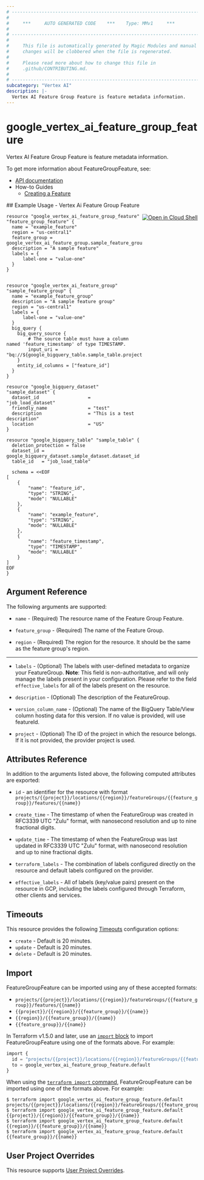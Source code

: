 ```yaml
---
# ----------------------------------------------------------------------------
#
#     ***     AUTO GENERATED CODE    ***    Type: MMv1     ***
#
# ----------------------------------------------------------------------------
#
#     This file is automatically generated by Magic Modules and manual
#     changes will be clobbered when the file is regenerated.
#
#     Please read more about how to change this file in
#     .github/CONTRIBUTING.md.
#
# ----------------------------------------------------------------------------
subcategory: "Vertex AI"
description: |-
  Vertex AI Feature Group Feature is feature metadata information.
---
```


# google_vertex_ai_feature_group_feature

Vertex AI Feature Group Feature is feature metadata information.


To get more information about FeatureGroupFeature, see:

* [API documentation](https://cloud.google.com/vertex-ai/docs/reference/rest/v1beta1/projects.locations.featureGroups.features)
* How-to Guides
    * [Creating a Feature](https://cloud.google.com/vertex-ai/docs/featurestore/latest/create-feature)

<div class = "oics-button" style="float: right; margin: 0 0 -15px">
  <a href="https://console.cloud.google.com/cloudshell/open?cloudshell_git_repo=https%3A%2F%2Fgithub.com%2Fterraform-google-modules%2Fdocs-examples.git&cloudshell_image=gcr.io%2Fcloudshell-images%2Fcloudshell%3Alatest&cloudshell_print=.%2Fmotd&cloudshell_tutorial=.%2Ftutorial.md&cloudshell_working_dir=vertex_ai_feature_group_feature&open_in_editor=main.tf" target="_blank">
    <img alt="Open in Cloud Shell" src="//gstatic.com/cloudssh/images/open-btn.svg" style="max-height: 44px; margin: 32px auto; max-width: 100%;">
  </a>
</div>
## Example Usage - Vertex Ai Feature Group Feature


```hcl
resource "google_vertex_ai_feature_group_feature" "feature_group_feature" {
  name = "example_feature"
  region = "us-central1"
  feature_group = google_vertex_ai_feature_group.sample_feature_group.name
  description = "A sample feature"
  labels = {
      label-one = "value-one"
  }
}


resource "google_vertex_ai_feature_group" "sample_feature_group" {
  name = "example_feature_group"
  description = "A sample feature group"
  region = "us-central1"
  labels = {
      label-one = "value-one"
  }
  big_query {
    big_query_source {
        # The source table must have a column named 'feature_timestamp' of type TIMESTAMP.
        input_uri = "bq://${google_bigquery_table.sample_table.project}.${google_bigquery_table.sample_table.dataset_id}.${google_bigquery_table.sample_table.table_id}"
    }
    entity_id_columns = ["feature_id"]
  }
}

resource "google_bigquery_dataset" "sample_dataset" {
  dataset_id                  = "job_load_dataset"
  friendly_name               = "test"
  description                 = "This is a test description"
  location                    = "US"
}

resource "google_bigquery_table" "sample_table" {
  deletion_protection = false
  dataset_id = google_bigquery_dataset.sample_dataset.dataset_id
  table_id   = "job_load_table"

  schema = <<EOF
[
    {
        "name": "feature_id",
        "type": "STRING",
        "mode": "NULLABLE"
    },
    {
        "name": "example_feature",
        "type": "STRING",
        "mode": "NULLABLE"
    },
    {
        "name": "feature_timestamp",
        "type": "TIMESTAMP",
        "mode": "NULLABLE"
    }
]
EOF
}
```

## Argument Reference

The following arguments are supported:


* `name` -
  (Required)
  The resource name of the Feature Group Feature.

* `feature_group` -
  (Required)
  The name of the Feature Group.

* `region` -
  (Required)
  The region for the resource. It should be the same as the feature group's region.


- - -


* `labels` -
  (Optional)
  The labels with user-defined metadata to organize your FeatureGroup.
  **Note**: This field is non-authoritative, and will only manage the labels present in your configuration.
  Please refer to the field `effective_labels` for all of the labels present on the resource.

* `description` -
  (Optional)
  The description of the FeatureGroup.

* `version_column_name` -
  (Optional)
  The name of the BigQuery Table/View column hosting data for this version. If no value is provided, will use featureId.

* `project` - (Optional) The ID of the project in which the resource belongs.
    If it is not provided, the provider project is used.


## Attributes Reference

In addition to the arguments listed above, the following computed attributes are exported:

* `id` - an identifier for the resource with format `projects/{{project}}/locations/{{region}}/featureGroups/{{feature_group}}/features/{{name}}`

* `create_time` -
  The timestamp of when the FeatureGroup was created in RFC3339 UTC "Zulu" format, with nanosecond resolution and up to nine fractional digits.

* `update_time` -
  The timestamp of when the FeatureGroup was last updated in RFC3339 UTC "Zulu" format, with nanosecond resolution and up to nine fractional digits.

* `terraform_labels` -
  The combination of labels configured directly on the resource
   and default labels configured on the provider.

* `effective_labels` -
  All of labels (key/value pairs) present on the resource in GCP, including the labels configured through Terraform, other clients and services.


## Timeouts

This resource provides the following
[Timeouts](https://developer.hashicorp.com/terraform/plugin/sdkv2/resources/retries-and-customizable-timeouts) configuration options:

- `create` - Default is 20 minutes.
- `update` - Default is 20 minutes.
- `delete` - Default is 20 minutes.

## Import


FeatureGroupFeature can be imported using any of these accepted formats:

* `projects/{{project}}/locations/{{region}}/featureGroups/{{feature_group}}/features/{{name}}`
* `{{project}}/{{region}}/{{feature_group}}/{{name}}`
* `{{region}}/{{feature_group}}/{{name}}`
* `{{feature_group}}/{{name}}`


In Terraform v1.5.0 and later, use an [`import` block](https://developer.hashicorp.com/terraform/language/import) to import FeatureGroupFeature using one of the formats above. For example:

```tf
import {
  id = "projects/{{project}}/locations/{{region}}/featureGroups/{{feature_group}}/features/{{name}}"
  to = google_vertex_ai_feature_group_feature.default
}
```

When using the [`terraform import` command](https://developer.hashicorp.com/terraform/cli/commands/import), FeatureGroupFeature can be imported using one of the formats above. For example:

```
$ terraform import google_vertex_ai_feature_group_feature.default projects/{{project}}/locations/{{region}}/featureGroups/{{feature_group}}/features/{{name}}
$ terraform import google_vertex_ai_feature_group_feature.default {{project}}/{{region}}/{{feature_group}}/{{name}}
$ terraform import google_vertex_ai_feature_group_feature.default {{region}}/{{feature_group}}/{{name}}
$ terraform import google_vertex_ai_feature_group_feature.default {{feature_group}}/{{name}}
```

## User Project Overrides

This resource supports [User Project Overrides](https://registry.terraform.io/providers/hashicorp/google/latest/docs/guides/provider_reference#user_project_override).
